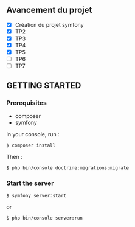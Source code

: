## Avancement du projet
- [x] Création du projet symfony
- [x] TP2
- [x] TP3
- [x] TP4
- [x] TP5
- [ ] TP6
- [ ] TP7

## GETTING STARTED

### Prerequisites
- composer
- symfony

In your console, run :
```
$ composer install
```
Then :
```
$ php bin/console doctrine:migrations:migrate
```

### Start the server

```
$ symfony server:start
```
or
```
$ php bin/console server:run
```
